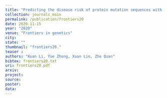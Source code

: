 ```yaml
---
title: "Predicting the disease risk of protein mutation sequences with pre-training model"
collection: journals_main
permalink: /publication/frontiers20
date: 2020-11-15
year: "2020"
venue: "Frontiers in genetics"
city: 
state: ""
thumbnail: "frontiers20."
teaser : 
authors: "Kuan Li, Yue Zhong, Xuan Lin, Zhe Quan"
bibtex: frontiers20.txt
uri: frontiers20.pdf
arxiv: 
project: 
source: 
poster: 
data:
---
```

